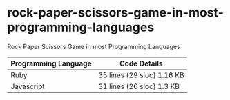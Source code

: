 # rock-paper-scissors-game-in-most-programming-languages
Rock Paper Scissors Game in most Programming Languages

| Programming Language | Code Details |
| --- | --- |
| Ruby | 35 lines (29 sloc)  1.16 KB |
| Javascript | 31 lines (26 sloc)  1.3 KB |


